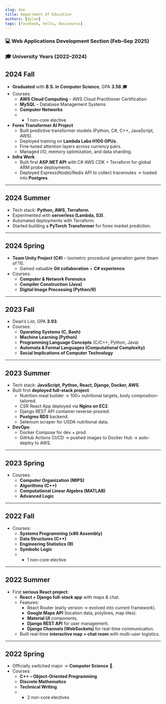 ```yaml
---
slug: doe
title: Department Of Education
authors: [dylan]
tags: [facebook, hello, docusaurus]
---
```


### 💻 Web Applications Development Section (Feb–Sep 2025)

### 🎓 University Years (2022–2024)

## 2024 Fall

- **Graduated** with **B.S. in Computer Science**, GPA **3.56** 🎓
- Courses:
  - **AWS Cloud Computing** – AWS Cloud Practitioner Certification
  - **MySQL** – Database Management Systems
  - **Computer Networks**
  - - 1 non-core elective
- **Forex Transformer AI Project**
  - Built predictive transformer models (Python, C#, C++, JavaScript, AWS).
  - Deployed training on **Lambda Labs H100 GPUs**.
  - Fine-tuned attention layers across currency pairs.
  - Managed I/O, memory optimization, and data sharding.
- **Infra Work**
  - Built first **ASP.NET API** with C# AWS CDK + Terraform for global ARM probe deployments.
  - Deployed Express(Node)/Redis API to collect traceroutes → loaded into **Postgres**.

---

## 2024 Summer

- Tech stack: **Python, AWS, Terraform**.
- Experimented with **serverless (Lambda, S3)**.
- Automated deployments with Terraform.
- Started building a **PyTorch Transformer** for forex market prediction.

---

## 2024 Spring

- **Team Unity Project (C#)** – Isometric procedural generation game (team of 11).
  - Gained valuable **Git collaboration** + **C# experience**.
- Courses:
  - **Computer & Network Forensics**
  - **Compiler Construction (Java)**
  - **Digital Image Processing (Python/R)**

---

## 2023 Fall

- Dean’s List, GPA **3.93**.
- Courses:
  - **Operating Systems (C, Bash)**
  - **Machine Learning (Python)**
  - **Programming Language Concepts** (C/C++, Python, Java)
  - **Automata & Formal Languages (Computational Complexity)**
  - **Social Implications of Computer Technology**

---

## 2023 Summer

- Tech stack: **JavaScript, Python, React, Django, Docker, AWS**.
- Built first **deployed full-stack project**:
  - Nutrition meal builder → 100+ nutritional targets, body composition-tailored.
  - CSR React App deployed via **Nginx on EC2**.
  - Django REST API container reverse-proxied.
  - **Postgres RDS** backend.
  - Selenium scraper for USDA nutritional data.
- **DevOps**:
  - Docker Compose for dev + prod.
  - GitHub Actions CI/CD → pushed images to Docker Hub → auto-deploy to AWS.

---

## 2023 Spring

- Courses:
  - **Computer Organization (MIPS)**
  - **Algorithms (C++)**
  - **Computational Linear Algebra (MATLAB)**
  - **Advanced Logic**

---

## 2022 Fall

- Courses:
  - **Systems Programming (x86 Assembly)**
  - **Data Structures (C++)**
  - **Engineering Statistics (R)**
  - **Symbolic Logic**
  - - 1 non-core elective

---

## 2022 Summer

- First **serious React project**:
  - **React + Django full-stack app** with maps & chat.
  - Features:
    - React Router (early version → evolved into current framework).
    - **Google Maps API** (location data, polylines, map tiles).
    - **Material UI** components.
    - **Django REST API** for user management.
    - **Django Channels (WebSockets)** for real-time communication.
  - Built real-time **interactive map + chat room** with multi-user logistics.

---

## 2022 Spring

- Officially switched major → **Computer Science** 🎉.
- Courses:
  - **C++ – Object-Oriented Programming**
  - **Discrete Mathematics**
  - **Technical Writing**
  - - 2 non-core electives
